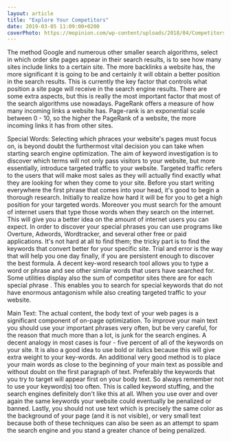 ```yaml
---
layout: article
title: "Explore Your Competitors"
date: 2019-03-05 11:09:00+0200
coverPhoto: https://mopinion.com/wp-content/uploads/2018/04/Competitors-to-Qualaroo.jpg
---
```



The method Google and numerous other smaller search algorithms, select in which order site pages appear in their search results, is to see how many sites include links to a certain site. The more backlinks a website has, the more significant it is going to be and certainly it will obtain a better position in the search results. This is currently the key factor that controls what position a site page will receive in the search engine results. There are some extra aspects, but this is really the most important factor that most of the search algorithms use nowadays. PageRank offers a measure of how many incoming links a website has. Page-rank is an exponential scale between 0 - 10, so the higher the PageRank of a website, the more incoming links it has from other sites. 

Special Words: Selecting which phraces your website's pages must focus on, is beyond doubt the furthermost vital decision you can take when starting search engine optimization. The aim of keyword investigation is to discover which terms will not only pass visitors to your website, but more essentially, introduce targeted traffic to your website. Targeted traffic refers to the users that will make most sales as they will actually find exactly what they are looking for when they come to your site. Before you start writing everywhere the first phrase that comes into your head, it's good to begin a thorough research. Initially to realize how hard it will be for you to get a high position for your targeted words. Moreover you must search for the amount of internet users that type those words when they search on the internet. This will give you a better idea on the amount of internet users you can expect. In order to discover your special phrases you can use programs like Overture, Adwords, Wordtracker, and several other free or paid applications. It's not hard at all to find them; the tricky part is to find the keywords that convert better for your specific site. Trial and error is the way that will help you one day finally, if you are persistent enough to discover the best formula. A decent key-word research tool allows you to type a word or phrase and see other similar words that users have searched for. Some utilities display also the sum of competitor sites there are for each special phrase . This enables you to search for special keywords that do not have enormous antagonism while also creating targeted traffic to your website.

Main Text: The actual content, the body text of your web pages is a significant component of on-page optimization. To improve your main text you should use your important phrases very often, but be very careful, for the reason that much more than a lot, is junk for the search engines. A decent analogy in most cases is four - five percent of all of the keywords on your site. It is also a good idea to use bold or italics because this will give extra weight to your key-words. An additional very good method is to place your main words as close to the beginning of your main text as possible and without doubt on the first paragraph of text. Preferably the keywords that you try to target will appear first on your body text. So always remember not to use your keyword(s) too often. This is called keyword stuffing, and the search engines definitely don't like this at all. When you use over and over again the same keywords your website could eventually be penalized or banned. Lastly, you should not use text which is precisely the same color as the background of your page (and it is not visible), or very small text because both of these techniques can also be seen as an attempt to spam the search engine and you stand a greater chance of being penalized.